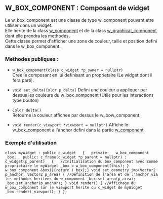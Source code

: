 ## W_BOX_COMPONENT : Composant de widget
Le w_box_component est une classe de type w_component pouvant etre utiliser dans un widget.  
Elle herite de la class [w_component](readme/comp.md) et de la class [w_graphical_component](readme/graph_comp.md) dont elle prendra les methodes.  
Cette classe permet d'afficher une zone de couleur, taille et position defini dans le w_box_component.

### Methodes publiques :
- `w_box_component(class c_widget *p_owner = nullptr)`  
	Cree le composant en lui definisant un proprietaire (Le widget dont il fera parti).

- `void set_delta(Color p_delta)`
	Defini une couleur a appliquer par dessus les couleurs du w_box_xomponent (Utile pour les interactions type bouton)  

- `Color delta()`  
	Retourne la couleur affichee par dessus le w_bow_component.  

- `void render(c_viewport *viewport = nullptr)`
	Affiche le w_box_component a l'anchor defini dans la partie [w_component](readme/comp.md)

### Exemple d'utilisation

`class myWidget : public c_widget  
{  
private:  
	w_box_component _box;  
public:
	c_frame(c_widget *p_parent = nullptr) : c_widget(p_parent)  
	{  
		//Initialisation du box_component avec comme proprietaire le myWidget
		_box = w_box_component(this);
	}
	w_box_component &box(){return (_box);}
	void set_geometry_imp(Vector2 p_anchor, Vector2 p_area)
	{
		//Definition de l'area et de l'anchor via les methodes heritees du w_component
		_box.set_area(p_area);
		_box.set_anchor(p_anchor);
	}
	void render()
	{
		//Affichage du w_box_component sur le viewport herite du c_widget de myWidget
		_box.render(_viewport);
	}
};`
